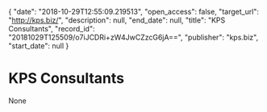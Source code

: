 {
  "date": "2018-10-29T12:55:09.219513", 
  "open_access": false, 
  "target_url": "http://kps.biz/", 
  "description": null, 
  "end_date": null, 
  "title": "KPS Consultants", 
  "record_id": "20181029T125509/o7iJCDRi+zW4JwCZzcG6jA==", 
  "publisher": "kps.biz", 
  "start_date": null
}

# KPS Consultants

None